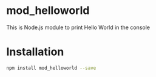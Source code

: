 # mod_helloworld
This is Node.js module to print Hello World in the console

# Installation
```sh
npm install mod_helloworld --save
```

